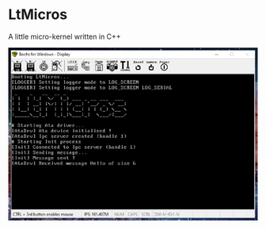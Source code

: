 # LtMicros

A little micro-kernel written in C++

![](https://github.com/GuillaumeGas/LtMicros/blob/master/img/screenshot.png)
